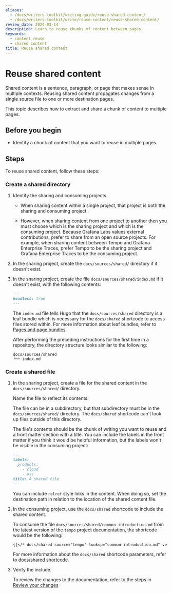 ```yaml
---
aliases:
  - /docs/writers-toolkit/writing-guide/reuse-shared-content/
  - /docs/writers-toolkit/write/reuse-content/reuse-shared-content/
review_date: 2024-03-14
description: Learn to reuse chunks of content between pages.
keywords:
  - content reuse
  - shared content
title: Reuse shared content
---
```


# Reuse shared content

Shared content is a sentence, paragraph, or page that makes sense in multiple contexts.
Reusing shared content propagates changes from a single source file to one or more destination pages.

This topic describes how to extract and share a chunk of content to multiple pages.

## Before you begin

- Identify a chunk of content that you want to reuse in multiple pages.

## Steps

To reuse shared content, follow these steps:

### Create a shared directory

1. Identify the sharing and consuming projects.

   - When sharing content within a single project, that project is both the sharing and consuming project.

   - However, when sharing content from one project to another then you must choose which is the sharing project and which is the consuming project.
     Because Grafana Labs values external contributions, prefer to share from an open source projects.
     For example, when sharing content between Tempo and Grafana Enterprise Traces, prefer Tempo to be the sharing project and Grafana Enterprise Traces to be the consuming project.

1. In the sharing project, create the `docs/sources/shared/` directory if it doesn't exist.

1. In the sharing project, create the file `docs/sources/shared/index.md` if it doesn't exist, with the following contents:

   ```markdown
   ---
   headless: true
   ---
   ```

   The `index.md` file tells Hugo that the `docs/sources/shared` directory is a leaf bundle which is necessary for the `docs/shared` shortcode to access files stored within.
   For more information about leaf bundles, refer to [Pages and page bundles](https://grafana.com/docs/writers-toolkit/structure/#pages-and-page-bundles).

   After performing the preceding instructions for the first time in a repository, the directory structure looks similar to the following:

   ```console
   docs/sources/shared
   └── index.md
   ```

### Create a shared file

1. In the sharing project, create a file for the shared content in the `docs/sources/shared/` directory.

   Name the file to reflect its contents.

   The file can be in a subdirectory, but that subdirectory must be in the `docs/sources/shared/` directory.
   The `docs/shared` shortcode can't look up files outside of this directory.

   The file's contents should be the chunk of writing you want to reuse and a front matter section with a title.
   You can include the labels in the front matter if you think it would be helpful information, but the labels won't be visible in the consuming project:

   ```markdown
   ---
   labels:
     products:
       - cloud
       - oss
   title: A shared file
   ---
   ```

   You can include `relref` style links in the content. When doing so, set the destination path in relation to the location of the shared content file.

1. In the consuming project, use the `docs/shared` shortcode to include the shared content.

   To consume the file `docs/sources/shared/common-introduction.md` from the latest version of the `tempo` project documentation, the shortcode would be the following:

   ```markdown
   {{</* docs/shared source="tempo" lookup="common-introduction.md" version="latest" */>}}
   ```

   For more information about the `docs/shared` shortcode parameters, refer to [docs/shared shortcode](https://grafana.com/docs/writers-toolkit/write/shortcodes#docsshared).

1. Verify the include.

   To review the changes to the documentation, refer to the steps in [Review your changes](https://grafana.com/docs/writers-toolkit/contribute/#review-your-changes)
